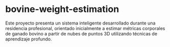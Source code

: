 # bovine-weight-estimation
Este proyecto presenta un sistema inteligente desarrollado durante una residencia profesional, orientado inicialmente a estimar métricas corporales de ganado bovino a partir de nubes de puntos 3D utilizando técnicas de aprendizaje profundo.

